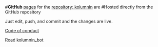 #**GitHub** [pages](
https://kolumnin.github.io/pages/index.html)
for the [repository: kolumnin](https://github.com/kolumnin) are
#Hosted directly from the GitHub repository

Just edit, push, and commit and the changes are live.

[Code of conduct](https://github.com/kolumnin/pages/blob/master/CODE_OF_CONDUCT.md)

[Read](https://github.com/kolumnin/pages/blob/master/TextRead.md)
[kolumnin_bot](https://kolumnin.github.io/pages/kolumnin_bot.html)
